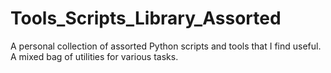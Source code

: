 # Tools_Scripts_Library_Assorted
A personal collection of assorted Python scripts and tools that I find useful. A mixed bag of utilities for various tasks.
